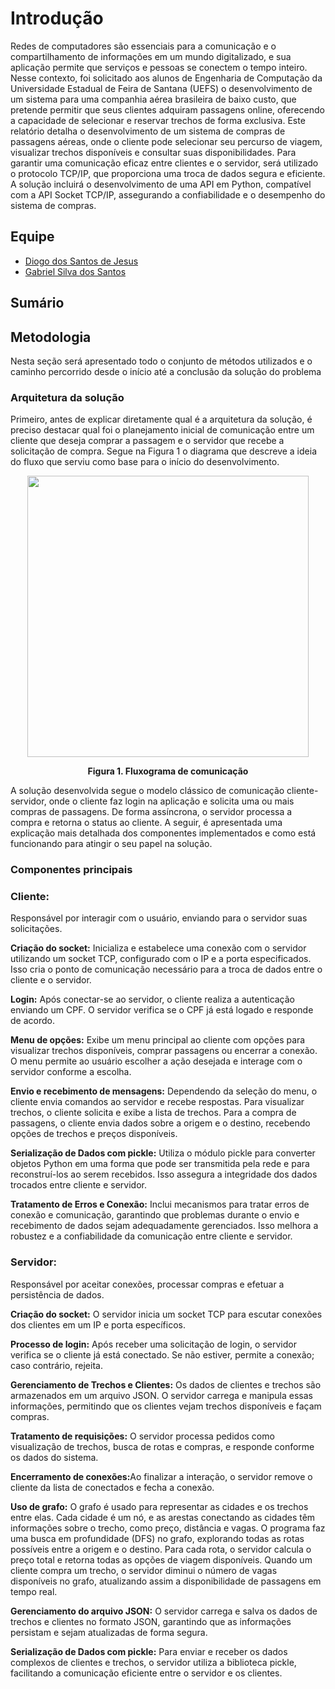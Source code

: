
<div id = "introducao"> 
  <h1>Introdução</h1>
  <p> 
  Redes de computadores são essenciais para a comunicação e o compartilhamento de informações em um mundo digitalizado, e sua aplicação permite que serviços e pessoas se conectem o tempo inteiro. Nesse contexto, foi solicitado aos alunos de Engenharia de Computação da Universidade Estadual de Feira de Santana (UEFS) o desenvolvimento de um sistema para uma companhia aérea brasileira de baixo custo, que pretende permitir que seus clientes adquiram passagens online, oferecendo a capacidade de selecionar e reservar trechos de forma exclusiva. Este relatório detalha o desenvolvimento de um sistema de compras de passagens aéreas, onde o cliente pode selecionar seu percurso de viagem, visualizar trechos disponíveis e consultar suas disponibilidades. Para garantir uma comunicação eficaz entre clientes e o servidor, será utilizado o protocolo TCP/IP, que proporciona uma troca de dados segura e eficiente. A solução incluirá o desenvolvimento de uma API em Python, compatível com a API Socket TCP/IP, assegurando a confiabilidade e o desempenho do sistema de compras.
  </p>
</div>

<h2>Equipe</h2>
<uL>
  <li><a href="https://github.com/DiogoDSJ">Diogo dos Santos de Jesus</a></li>
  <li><a href="https://github.com/eugabrielbr">Gabriel Silva dos Santos</a></li>
</ul>

<h2>Sumário</h2>
<div id="sumario">
<ul>
</ul>
</div>

<h2>Metodologia</h2>
<div id="metodologia">

  <p>Nesta seção será apresentado todo o conjunto de métodos utilizados e o caminho percorrido desde o início até a conclusão da solução do problema</p>
  
  <h3>Arquitetura da solução</h3>

  <p>
    Primeiro, antes de explicar diretamente qual é a arquitetura da solução, é preciso destacar qual foi o planejamento inicial de comunicação entre um cliente que deseja comprar a passagem e o servidor que recebe a solicitação de compra. Segue na Figura 1 o diagrama que descreve a ideia do fluxo que serviu como base para o início do desenvolvimento. 
  </p>

  <div align="center"> 
  <img src = "https://github.com/user-attachments/assets/6f2c023e-cdae-4927-b50a-e3ec1c5e9c05" width="450px" />
</div>
<p align="center"><strong>Figura 1. Fluxograma de comunicação</strong></p>

<p>
A solução desenvolvida segue o modelo clássico de comunicação cliente-servidor, onde o cliente faz login na aplicação e solicita uma ou mais compras de passagens. De forma assíncrona, o servidor processa a compra e retorna o status ao cliente. A seguir, é apresentada uma explicação mais detalhada dos componentes implementados e como está funcionando para atingir o seu papel na solução.
</p>

  <h3>Componentes principais</h3>
  <h3>Cliente:</h3>
  <p>Responsável por interagir com o usuário, enviando para o servidor suas solicitações.</p>
  <p><strong>Criação do socket:</strong> Inicializa e estabelece uma conexão com o servidor utilizando um socket TCP, configurado com o IP e a porta especificados. Isso cria o ponto de comunicação necessário para a troca de dados entre o cliente e o servidor.</p>
  <p><strong>Login:</strong> Após conectar-se ao servidor, o cliente realiza a autenticação enviando um CPF. O servidor verifica se o CPF já está logado e responde de acordo.</p>
  <p><strong>Menu de opções:</strong> Exibe um menu principal ao cliente com opções para visualizar trechos disponíveis, comprar passagens ou encerrar a conexão. O menu permite ao usuário escolher a ação desejada e interage com o servidor conforme a escolha.</p>
  <p><strong>Envio e recebimento de mensagens:</strong> Dependendo da seleção do menu, o cliente envia comandos ao servidor e recebe respostas. Para visualizar trechos, o cliente solicita e exibe a lista de trechos. Para a compra de passagens, o cliente envia dados sobre a origem e o destino, recebendo opções de trechos e preços disponíveis.</p>
  <p><strong>Serialização de Dados com pickle:</strong> Utiliza o módulo pickle para converter objetos Python em uma forma que pode ser transmitida pela rede e para reconstruí-los ao serem recebidos. Isso assegura a integridade dos dados trocados entre cliente e servidor.</p>
  <p><strong>Tratamento de Erros e Conexão:</strong> Inclui mecanismos para tratar erros de conexão e comunicação, garantindo que problemas durante o envio e recebimento de dados sejam adequadamente gerenciados. Isso melhora a robustez e a confiabilidade da comunicação entre cliente e servidor.</p>

  <h3>Servidor:</h3>
  <p>Responsável por aceitar conexões, processar compras e efetuar a persistência de dados.</p>
  <p><strong>Criação do socket:</strong> O servidor inicia um socket TCP para escutar conexões dos clientes em um IP e porta específicos.</p>
  <p><strong>Processo de login:</strong> Após receber uma solicitação de login, o servidor verifica se o cliente já está conectado. Se não estiver, permite a conexão; caso contrário, rejeita.</p>
  <p><strong>Gerenciamento de Trechos e Clientes:</strong> Os dados de clientes e trechos são armazenados em um arquivo JSON. O servidor carrega e manipula essas informações, permitindo que os clientes vejam trechos disponíveis e façam compras.</p>
  <p><strong>Tratamento de requisições:</strong> O servidor processa pedidos como visualização de trechos, busca de rotas e compras, e responde conforme os dados do sistema.</p>
  <p><strong>Encerramento de conexões:</strong>Ao finalizar a interação, o servidor remove o cliente da lista de conectados e fecha a conexão.</p>
  <p><strong>Uso de grafo:</strong> O grafo é usado para representar as cidades e os trechos entre elas. Cada cidade é um nó, e as arestas conectando as cidades têm informações sobre o trecho, como preço, distância e vagas. O programa faz uma busca em profundidade (DFS) no grafo, explorando todas as rotas possíveis entre a origem e o destino. Para cada rota, o servidor calcula o preço total e retorna todas as opções de viagem disponíveis. Quando um cliente compra um trecho, o servidor diminui o número de vagas disponíveis no grafo, atualizando assim a disponibilidade de passagens em tempo real.</p>
  <p><strong>Gerenciamento do arquivo JSON:</strong> O servidor carrega e salva os dados de trechos e clientes no formato JSON, garantindo que as informações persistam e sejam atualizadas de forma segura.</p>
  <p><strong>Serialização de Dados com pickle:</strong> Para enviar e receber os dados complexos de clientes e trechos, o servidor utiliza a biblioteca pickle, facilitando a comunicação eficiente entre o servidor e os clientes.
</p>

</div>

